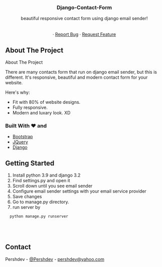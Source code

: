 
<div align="center">
  <h3 align="center">Django-Contact-Form</h3>

  <p align="center">
    beautiful responsive contact form using django email sender!
    <br />
    <br />
    <br />
    ·
    <a href="https://github.com/V1p3er/Django-resposive-contact-form/issues">Report Bug</a>
    ·
    <a href="https://github.com/V1p3er/Django-resposive-contact-form/pulls">Request Feature</a>
  </p>
</div>



<div id="about-the-project">
  <h2>About The Project</h2>About The Project
</div>



There are many contacts form that run on django email sender, but this is different. 
It's responsive, beautiful and modern contact form for your website.


Here's why:
* Fit with 80% of website designs.
* Fully responsive.
* Modern and luxary look. XD


### Built With ❤ and

* [Bootstrap](https://getbootstrap.com)
* [JQuery](https://jquery.com)
* [Django](https://www.djangoproject.com/)


<!-- GETTING STARTED -->
## Getting Started

1. Install python 3.9 and django 3.2
2. Find settings.py and open it
3. Scroll down until you see email sender
4. Configure email sender settings with your email service provider 
5. Save changes
6. Go to manage.py directory.
7. run server by 
```sh
  python manage.py runserver
```
</br></br>

<!-- CONTACT -->
## Contact

Pershdev - [@Pershdev](https://twitter.com/pershdev) - pershdev@yahoo.com

